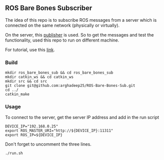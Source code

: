 ## ROS Bare Bones Subscriber

The idea of this repo is to subscribe ROS messages from a server which is connected on the same network (physically or virtually).

On the server, this [publisher](https://github.com/arghadeep25/ROS-Bare-Bones/tree/rviz_docker) is used. So to get the messages and test the functionality, used this repo to run on different machine.

For tutorial, use this [link](https://github.com/arghadeep25/ROS_Multiple_Devices).

### Build
```
mkdir ros_bare_bones_sub && cd ros_bare_bones_sub
mkdir catkin_ws && cd catkin_ws
mkdir src && cd src
git clone git@github.com:arghadeep25/ROS-Bare-Bones-Sub.git
cd ../
catkin_make
```

### Usage
To connect to the server, get the server IP address and add in the run script

```
DEVICE_IP="192.168.0.25"
export ROS_MASTER_URI="http://${DEVICE_IP}:11311"
export ROS_IP=${DEVICE_IP}
```

Don't forget to uncomment the three lines.

```
./run.sh
```
